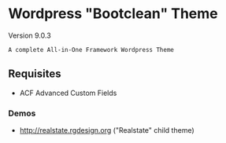 # Wordpress "Bootclean" Theme

Version 9.0.3

```
A complete All-in-One Framework Wordpress Theme
```

## Requisites 

- ACF Advanced Custom Fields 

### Demos

- http://realstate.rgdesign.org ("Realstate" child theme)
